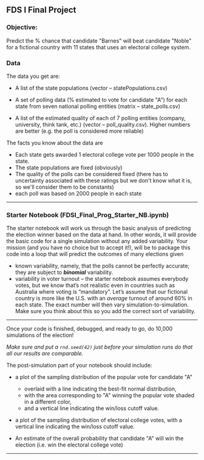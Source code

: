 ## FDS I Final Project

### Objective: 

Predict the % chance that candidate "Barnes" will beat candidate "Noble" for a fictional country with 11 states  that uses an electoral college system.

### Data

The data you get are:

* A list of the state populations (vector – statePopulations.csv)

* A set of polling data (% estimated to vote for candidate "A") for each state from seven national polling entities (matrix – state_polls.csv)

* A list of the estimated quality of each of 7 polling entities (company, university, think tank, etc.) (vector – poll_quality.csv). Higher numbers are better (e.g. the poll is considered more reliable)

The facts you know about the data are

* Each state gets awarded 1 electoral college vote per 1000 people in the state.
* The state populations are fixed (obviously)
* The quality of the polls can be considered fixed (there has to uncertainty associated with these ratings but we don't know what it is, so we'll consider them to be constants)
* each poll was based on 2000 people in each state

---

### Starter Notebook (FDSI_Final_Prog_Starter_NB.ipynb)

The starter notebook will work us through the basic analysis of predicting the election winner based on the data at hand. In other words, it will provide the basic code for a single simulation without any added variability. Your mission (and you have no choice but to accept it!), will be to package this code into a loop that will predict the outcomes of many elections given 

* known variability, namely, that the polls cannot be perfectly accurate; they are subject to ***binomial*** variability.
* variability in voter turnout – the starter notebook assumes everybody votes, but we know that’s not realistic even in countries such as Australia where voting is “mandatory”. Let’s assume that our fictional country is more like the U.S. with an *average* turnout of around 60% in each state. The exact number will then vary simulation-to-simulation. Make sure you think about this so you add the correct sort of variability.

---

Once your code is finished, debugged, and ready to go, do 10,000 simulations of the election!

*Make sure and put a `rnd.seed(42)` just before your simulation runs do that all our results are comparable.*

The post-simulation part of your notebook should include:

* a plot of the sampling distribution of the popular vote for candidate "A" 

  - overlaid with a line indicating the best-fit normal distribution, 

  * with the area corresponding to "A" winning the popular vote shaded in a different color, 
  * and a vertical line indicating the win/loss cutoff value.

* a plot of the sampling distribution of electoral college votes, with a vertical line indicating the win/loss cutoff value.

* An estimate of the overall probability that candidate "A" will win the election (i.e. win the electoral college vote)

---

